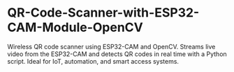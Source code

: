 # QR-Code-Scanner-with-ESP32-CAM-Module-OpenCV
Wireless QR code scanner using ESP32-CAM and OpenCV. Streams live video from the ESP32-CAM and detects QR codes in real time with a Python script. Ideal for IoT, automation, and smart access systems.
